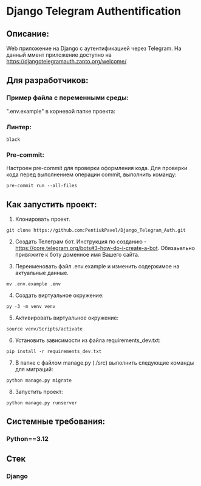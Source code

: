 # Django Telegram Authentification

## Описание:
Web приложение на Django с аутентификацией через Telegram.
На данный ммент приложение доступно на https://djangotelegramauth.zapto.org/welcome/

## Для разработчиков:

### Пример файла с переменными среды:
".env.example" в корневой папке проекта:

### Линтер:
`black`

### Pre-commit:
Настроен pre-commit для проверки оформления кода.
Для проверки кода перед выполнением операции commit, выполнить команду:

```
pre-commit run --all-files
```

## Как запустить проект:

1) Клонировать проект.
```
git clone https://github.com:PentiukPavel/Django_Telegram_Auth.git
```

2) Создать Телеграм бот. Инструкция по созданию - https://core.telegram.org/bots#3-how-do-i-create-a-bot. Обязаьельно привяжите к боту доменное имя Вашего сайта.

3) Переименовать файл .env.example и изменить содержимое на актуальные данные.
```
mv .env.example .env
```

4) Создать виртуальное окружение:
```
py -3 -m venv venv
```

5) Активировать виртуальное окружение:
```
source venv/Scripts/activate
```

6) Установить зависимости из файла requirements_dev.txt:
```
pip install -r requirements_dev.txt
```

7) В папке с файлом manage.py (./src) выполнить следующие команды для миграций:
```
python manage.py migrate
```

8) Запустить проект:
```
python manage.py runserver
```

## Системные требования:
### Python==3.12

## Стек
### Django
